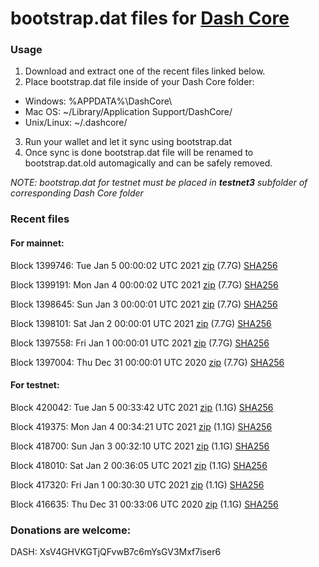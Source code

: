# bootstrap.dat files for [Dash Core](https://github.com/dashpay/dash)

### Usage

1. Download and extract one of the recent files linked below.
2. Place bootstrap.dat file inside of your Dash Core folder:
 - Windows: %APPDATA%\DashCore\
 - Mac OS: ~/Library/Application Support/DashCore/
 - Unix/Linux: ~/.dashcore/
3. Run your wallet and let it sync using bootstrap.dat
4. Once sync is done bootstrap.dat file will be renamed to bootstrap.dat.old automagically and can be safely removed.

_NOTE: bootstrap.dat for testnet must be placed in **testnet3** subfolder of corresponding Dash Core folder_

### Recent files

#### For mainnet:

Block 1399746: Tue Jan  5 00:00:02 UTC 2021 [zip](https://dash-bootstrap.ams3.digitaloceanspaces.com/mainnet/2021-01-05/bootstrap.dat.zip) (7.7G) [SHA256](https://dash-bootstrap.ams3.digitaloceanspaces.com/mainnet/2021-01-05/sha256.txt)

Block 1399191: Mon Jan  4 00:00:02 UTC 2021 [zip](https://dash-bootstrap.ams3.digitaloceanspaces.com/mainnet/2021-01-04/bootstrap.dat.zip) (7.7G) [SHA256](https://dash-bootstrap.ams3.digitaloceanspaces.com/mainnet/2021-01-04/sha256.txt)

Block 1398645: Sun Jan  3 00:00:01 UTC 2021 [zip](https://dash-bootstrap.ams3.digitaloceanspaces.com/mainnet/2021-01-03/bootstrap.dat.zip) (7.7G) [SHA256](https://dash-bootstrap.ams3.digitaloceanspaces.com/mainnet/2021-01-03/sha256.txt)

Block 1398101: Sat Jan  2 00:00:01 UTC 2021 [zip](https://dash-bootstrap.ams3.digitaloceanspaces.com/mainnet/2021-01-02/bootstrap.dat.zip) (7.7G) [SHA256](https://dash-bootstrap.ams3.digitaloceanspaces.com/mainnet/2021-01-02/sha256.txt)

Block 1397558: Fri Jan  1 00:00:01 UTC 2021 [zip](https://dash-bootstrap.ams3.digitaloceanspaces.com/mainnet/2021-01-01/bootstrap.dat.zip) (7.7G) [SHA256](https://dash-bootstrap.ams3.digitaloceanspaces.com/mainnet/2021-01-01/sha256.txt)

Block 1397004: Thu Dec 31 00:00:01 UTC 2020 [zip](https://dash-bootstrap.ams3.digitaloceanspaces.com/mainnet/2020-12-31/bootstrap.dat.zip) (7.7G) [SHA256](https://dash-bootstrap.ams3.digitaloceanspaces.com/mainnet/2020-12-31/sha256.txt)


#### For testnet:

Block 420042: Tue Jan  5 00:33:42 UTC 2021 [zip](https://dash-bootstrap.ams3.digitaloceanspaces.com/testnet/2021-01-05/bootstrap.dat.zip) (1.1G) [SHA256](https://dash-bootstrap.ams3.digitaloceanspaces.com/testnet/2021-01-05/sha256.txt)

Block 419375: Mon Jan  4 00:34:21 UTC 2021 [zip](https://dash-bootstrap.ams3.digitaloceanspaces.com/testnet/2021-01-04/bootstrap.dat.zip) (1.1G) [SHA256](https://dash-bootstrap.ams3.digitaloceanspaces.com/testnet/2021-01-04/sha256.txt)

Block 418700: Sun Jan  3 00:32:10 UTC 2021 [zip](https://dash-bootstrap.ams3.digitaloceanspaces.com/testnet/2021-01-03/bootstrap.dat.zip) (1.1G) [SHA256](https://dash-bootstrap.ams3.digitaloceanspaces.com/testnet/2021-01-03/sha256.txt)

Block 418010: Sat Jan  2 00:36:05 UTC 2021 [zip](https://dash-bootstrap.ams3.digitaloceanspaces.com/testnet/2021-01-02/bootstrap.dat.zip) (1.1G) [SHA256](https://dash-bootstrap.ams3.digitaloceanspaces.com/testnet/2021-01-02/sha256.txt)

Block 417320: Fri Jan  1 00:30:30 UTC 2021 [zip](https://dash-bootstrap.ams3.digitaloceanspaces.com/testnet/2021-01-01/bootstrap.dat.zip) (1.1G) [SHA256](https://dash-bootstrap.ams3.digitaloceanspaces.com/testnet/2021-01-01/sha256.txt)

Block 416635: Thu Dec 31 00:33:06 UTC 2020 [zip](https://dash-bootstrap.ams3.digitaloceanspaces.com/testnet/2020-12-31/bootstrap.dat.zip) (1.1G) [SHA256](https://dash-bootstrap.ams3.digitaloceanspaces.com/testnet/2020-12-31/sha256.txt)


### Donations are welcome:

DASH: XsV4GHVKGTjQFvwB7c6mYsGV3Mxf7iser6
